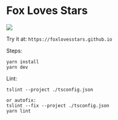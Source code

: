 # Fox Loves Stars
![](https://github.com/se468/first-game-typescript-port/workflows/CI/badge.svg)


Try it at: `https://foxlovesstars.github.io`

Steps:
```
yarn install
yarn dev
```

Lint:
```
tslint --project ./tsconfig.json 

or autofix:
tslint --fix --project ./tsconfig.json 
yarn lint
```
